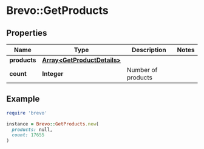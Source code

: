 # Brevo::GetProducts

## Properties

| Name | Type | Description | Notes |
| ---- | ---- | ----------- | ----- |
| **products** | [**Array&lt;GetProductDetails&gt;**](GetProductDetails.md) |  |  |
| **count** | **Integer** | Number of products |  |

## Example

```ruby
require 'brevo'

instance = Brevo::GetProducts.new(
  products: null,
  count: 17655
)
```

